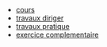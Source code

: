 * [cours](SNT/Programmation_Python/cours/)
* [travaux diriger](SNT/Programmation_Python/travaux_diriger/)
* [travaux pratique](SNT/Programmation_Python/travaux_pratique/)
* [exercice complementaire](SNT/Programmation_Python/exo_comp/)
